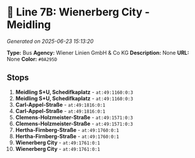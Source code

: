 # 🚌 Line 7B: Wienerberg City - Meidling

*Generated on 2025-06-23 15:13:20*

**Type:** Bus
**Agency:** Wiener Linien GmbH & Co KG
**Description:** None
**URL:** None
**Color:** `#0A295D`

## Stops

1. **Meidling S+U, Schedifkaplatz** - `at:49:1160:0:3`
2. **Meidling S+U, Schedifkaplatz** - `at:49:1160:0:3`
3. **Carl-Appel-Straße** - `at:49:1816:0:1`
4. **Carl-Appel-Straße** - `at:49:1816:0:1`
5. **Clemens-Holzmeister-Straße** - `at:49:1571:0:3`
6. **Clemens-Holzmeister-Straße** - `at:49:1571:0:3`
7. **Hertha-Firnberg-Straße** - `at:49:1760:0:1`
8. **Hertha-Firnberg-Straße** - `at:49:1760:0:1`
9. **Wienerberg City** - `at:49:1761:0:1`
10. **Wienerberg City** - `at:49:1761:0:1`